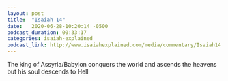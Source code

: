 ```yaml
---
layout: post
title:  "Isaiah 14"
date:   2020-06-28-10:20:14 -0500
podcast_duration: 00:33:17
categories: isaiah-explained
podcast_link: http://www.isaiahexplained.com/media/commentary/Isaiah14.mp3
---
```

The king of Assyria/Babylon conquers the world and ascends the heavens but his soul descends to Hell
